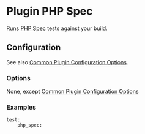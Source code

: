 Plugin PHP Spec
===============

Runs [PHP Spec](http://www.phpspec.net/) tests against your build.

Configuration
-------------

See also [Common Plugin Configuration Options](../plugin_common_options.md).

### Options

None, except [Common Plugin Configuration Options](../plugin_common_options.md)

### Examples

```
test:
    php_spec:
```
